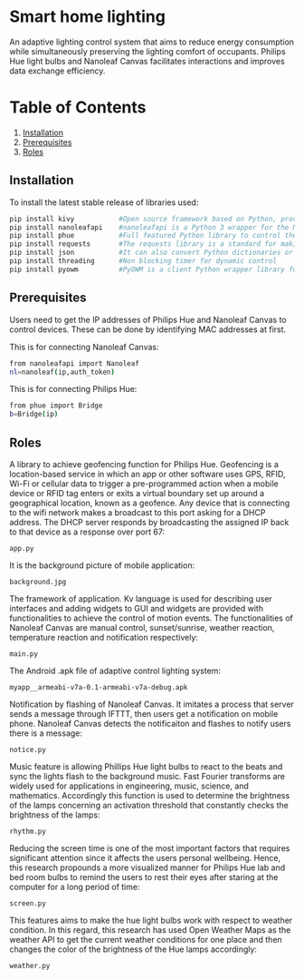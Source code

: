 # Smart home lighting
An adaptive lighting control system that aims to reduce energy consumption while simultaneously preserving the lighting comfort of occupants. Philips Hue light bulbs and Nanoleaf Canvas facilitates interactions and improves data exchange efficiency.

# Table of Contents
1. [Installation](#Installation)
2. [Prerequisites](#Prerequisites)
3. [Roles](#Roles)

## Installation
To install the latest stable release of libraries used:

```bash
pip install kivy           #Open source framework based on Python, providing GUI for developing software
pip install nanoleafapi    #nanoleafapi is a Python 3 wrapper for the Nanoleaf OpenAPI
pip install phue           #Full featured Python library to control the Philips Hue lighting system
pip install requests       #The requests library is a standard for making HTTP requests in Python
pip install json           #It can also convert Python dictionaries or lists into JSON strings
pip install threading      #Non blocking timer for dynamic control
pip install pyowm          #PyOWM is a client Python wrapper library for accessing OpenWeatherMap web APIs
```

## Prerequisites
Users need to get the IP addresses of Philips Hue and Nanoleaf Canvas to control devices. These can be done by identifying MAC addresses at first. 

This is for connecting Nanoleaf Canvas:
```bash
from nanoleafapi import Nanoleaf
nl=nanoleaf(ip,auth_token)
```
This is for connecting Philips Hue:
```bash
from phue import Bridge
b=Bridge(ip)
```

## Roles

A library to achieve geofencing function for Philips Hue. Geofencing is a location-based service in which an app or other software uses GPS,  RFID, Wi-Fi or cellular data to trigger a pre-programmed action when a mobile device or RFID tag enters or exits a virtual boundary set up around a geographical location, known as a geofence. Any device that is connecting to the wifi network makes a broadcast to this port asking for a DHCP address. The DHCP server responds by broadcasting the assigned IP back to that device as a response over port 67:
```
app.py
```

It is the background picture of mobile application:
```
background.jpg
```

The framework of application. Kv language is used for describing user interfaces and adding widgets to GUI and widgets are provided with functionalities to achieve the control of motion events. The functionalities of Nanoleaf Canvas are manual control, sunset/sunrise, weather reaction, temperature reaction and notification respectively:
```
main.py
```

The Android .apk file of adaptive control lighting system:
```
myapp__armeabi-v7a-0.1-armeabi-v7a-debug.apk
```

Notification by flashing of Nanoleaf Canvas. It imitates a process that server sends a message through IFTTT, then users get a notification on mobile phone. Nanoleaf Canvas detects the notificaiton and flashes to notify users there is a message:
```
notice.py
```

Music feature is allowing Phillips Hue light bulbs to react to the beats and sync the lights flash to the background music. Fast Fourier transforms are widely used for applications in engineering, music, science, and mathematics. Accordingly this function is used to determine the brightness of the lamps concerning an activation threshold that constantly checks the brightness of the lamps:
```
rhythm.py
```

Reducing the screen time is one of the most important factors that requires significant attention since it affects the users personal
wellbeing. Hence, this research propounds a more visualized manner for Philips Hue lab and bed room bulbs to remind the users to rest their eyes after staring at the computer for a long period of time:
```
screen.py
```

This features aims to make the hue light bulbs work with respect to weather condition. In this regard, this research has used Open Weather Maps as the weather API to get the current weather conditions for one place and then changes the color of the brightness of the Hue lamps accordingly:
```
weather.py
```
